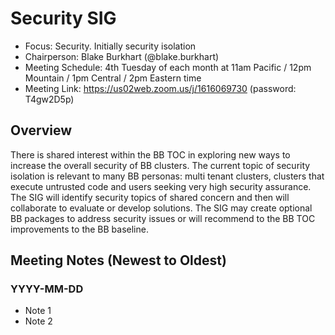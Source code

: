 # Security SIG

- Focus: Security. Initially security isolation
- Chairperson: Blake Burkhart (@blake.burkhart)
- Meeting Schedule: 4th Tuesday of each month at 11am Pacific / 12pm Mountain / 1pm Central / 2pm Eastern time
- Meeting Link: https://us02web.zoom.us/j/1616069730 (password: T4gw2D5p)


## Overview

There is shared interest within the BB TOC in exploring new ways to increase the overall security of BB clusters. The current topic of security isolation is relevant to many BB personas: multi tenant clusters, clusters that execute untrusted code and users seeking very high security assurance. The SIG will identify security topics of shared concern and then will collaborate to evaluate or develop solutions. The SIG may create optional BB packages to address security issues or will recommend to the BB TOC improvements to the BB baseline.

## Meeting Notes (Newest to Oldest)

### YYYY-MM-DD

- Note 1
- Note 2
